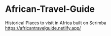 # African-Travel-Guide 
Historical Places to visit in Africa
built on Scrimba
https://africantravelguide.netlify.app/
